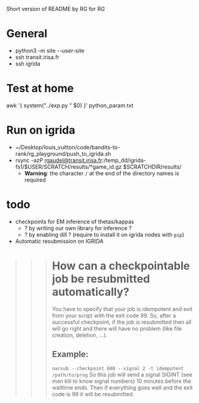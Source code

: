 Short version of README
by RG for RG


# General

* python3 -m site --user-site
* ssh transit.irisa.fr
* ssh igrida


# Test at home

awk '{ system("../exp.py " $0) }' python_param.txt

# Run on igrida
* ~/Desktop/louis_vuitton/code/bandits-to-rank/rg_playground/push_to_igrida.sh
* rsync -azP rgaudel@transit.irisa.fr:/temp_dd/igrida-fs1/$USER/SCRATCH/results/*game_id.gz $SCRATCHDIR/results/
    * **Warning**: the character `/` at the end of the directory names is required


# todo

* checkpoints for EM inference of thetas/kappas
    * ? by writing our own library for inference ?
    * ? by enabling dill ? (require to install it on igrida nodes with `pip`)
* Automatic resubmission on IGRIDA
>>> # How can a checkpointable job be resubmitted automatically?
>>> You have to specify that your job is idempotent and exit from your script with the exit code 99. So, after a successful checkpoint, if the job is resubmitted then all will go right and there will have no problem (like file creation, deletion, ...).
>>> ## Example:
>>> `oarsub --checkpoint 600 --signal 2 -t idempotent /path/to/prog`
>>> So this job will send a signal SIGINT (see man kill to know signal numbers) 10 minutes before the walltime ends. Then if everything goes well and the exit code is 99 it will be resubmitted.

